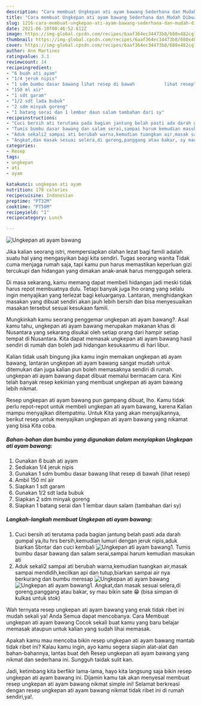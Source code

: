 ```yaml
---
description: "Cara membuat Ungkepan ati ayam bawang Sederhana dan Mudah Dibuat"
title: "Cara membuat Ungkepan ati ayam bawang Sederhana dan Mudah Dibuat"
slug: 1216-cara-membuat-ungkepan-ati-ayam-bawang-sederhana-dan-mudah-dibuat
date: 2021-06-10T00:46:52.612Z
image: https://img-global.cpcdn.com/recipes/6aaf364ec34473b8/680x482cq70/ungkepan-ati-ayam-bawang-foto-resep-utama.jpg
thumbnail: https://img-global.cpcdn.com/recipes/6aaf364ec34473b8/680x482cq70/ungkepan-ati-ayam-bawang-foto-resep-utama.jpg
cover: https://img-global.cpcdn.com/recipes/6aaf364ec34473b8/680x482cq70/ungkepan-ati-ayam-bawang-foto-resep-utama.jpg
author: Ann Martinez
ratingvalue: 3.1
reviewcount: 14
recipeingredient:
- "6 buah ati ayam"
- "1/4 jeruk nipis"
- "1 sdm bumbu dasar bawang lihat resep di bawah           lihat resep"
- "150 ml air"
- "1 sdt garam"
- "1/2 sdt lada bubuk"
- "2 sdm minyak goreng"
- "1 batang serai dan 1 lembar daun salam tambahan dari sy"
recipeinstructions:
- "Cuci bersih ati terutama pada bagian jantung belah pasti ada darah gumpal ya,itu hrs bersih,kemudian lumuri dengan jeruk nipis,aduk biarkan Sbntar dan cuci kembali"
- "Tumis bumbu dasar bawang dan salam serai,sampai harum kemudian masukan ati"
- "Aduk sekali2 sampai ati berubah warna,kemudian tuangkan air,masak sampai mendidih,kecilkan api dan tutup,biarkan sampai air nya berkurang dan bumbu meresap"
- "Angkat,dan masak sesuai selera,di goreng,panggang atau bakar, sy mau bikin sate 😁 (bisa simpan di kulkas untuk stok)"
categories:
- Resep
tags:
- ungkepan
- ati
- ayam

katakunci: ungkepan ati ayam 
nutrition: 178 calories
recipecuisine: Indonesian
preptime: "PT32M"
cooktime: "PT58M"
recipeyield: "1"
recipecategory: Lunch

---
```



![Ungkepan ati ayam bawang](https://img-global.cpcdn.com/recipes/6aaf364ec34473b8/680x482cq70/ungkepan-ati-ayam-bawang-foto-resep-utama.jpg)

Jika kalian seorang istri, mempersiapkan olahan lezat bagi famili adalah suatu hal yang mengasyikan bagi kita sendiri. Tugas seorang  wanita Tidak cuma menjaga rumah saja, tapi kamu pun harus memastikan keperluan gizi tercukupi dan hidangan yang dimakan anak-anak harus menggugah selera.

Di masa  sekarang, kamu memang dapat membeli hidangan jadi meski tidak harus repot membuatnya dulu. Tetapi banyak juga lho orang yang selalu ingin menyajikan yang terlezat bagi keluarganya. Lantaran, menghidangkan masakan yang dibuat sendiri akan jauh lebih bersih dan bisa menyesuaikan masakan tersebut sesuai kesukaan famili. 



Mungkinkah kamu seorang penggemar ungkepan ati ayam bawang?. Asal kamu tahu, ungkepan ati ayam bawang merupakan makanan khas di Nusantara yang sekarang disukai oleh setiap orang dari hampir setiap tempat di Nusantara. Kita dapat memasak ungkepan ati ayam bawang hasil sendiri di rumah dan boleh jadi hidangan kesukaanmu di hari libur.

Kalian tidak usah bingung jika kamu ingin memakan ungkepan ati ayam bawang, lantaran ungkepan ati ayam bawang sangat mudah untuk ditemukan dan juga kalian pun boleh memasaknya sendiri di rumah. ungkepan ati ayam bawang dapat dibuat memalui bermacam cara. Kini telah banyak resep kekinian yang membuat ungkepan ati ayam bawang lebih nikmat.

Resep ungkepan ati ayam bawang pun gampang dibuat, lho. Kamu tidak perlu repot-repot untuk membeli ungkepan ati ayam bawang, karena Kalian mampu menyajikan ditempatmu. Untuk Kita yang akan menyajikannya, berikut resep untuk menyajikan ungkepan ati ayam bawang yang nikamat yang bisa Kita coba.

<!--inarticleads1-->

##### Bahan-bahan dan bumbu yang digunakan dalam menyiapkan Ungkepan ati ayam bawang:

1. Gunakan 6 buah ati ayam
1. Sediakan 1/4 jeruk nipis
1. Gunakan 1 sdm bumbu dasar bawang lihat resep di bawah           (lihat resep)
1. Ambil 150 ml air
1. Siapkan 1 sdt garam
1. Gunakan 1/2 sdt lada bubuk
1. Siapkan 2 sdm minyak goreng
1. Siapkan 1 batang serai dan 1 lembar daun salam (tambahan dari sy)




<!--inarticleads2-->

##### Langkah-langkah membuat Ungkepan ati ayam bawang:

1. Cuci bersih ati terutama pada bagian jantung belah pasti ada darah gumpal ya,itu hrs bersih,kemudian lumuri dengan jeruk nipis,aduk biarkan Sbntar dan cuci kembali
<img src="https://img-global.cpcdn.com/steps/54e8ceeee37ee716/160x128cq70/ungkepan-ati-ayam-bawang-langkah-memasak-1-foto.jpg" alt="Ungkepan ati ayam bawang">1. Tumis bumbu dasar bawang dan salam serai,sampai harum kemudian masukan ati
1. Aduk sekali2 sampai ati berubah warna,kemudian tuangkan air,masak sampai mendidih,kecilkan api dan tutup,biarkan sampai air nya berkurang dan bumbu meresap
<img src="//assets-global.cpcdn.com/assets/icons/button_play-2c75c40dde080a61004c1f40b05d8f140eaff45d7e9e6481dc71c63d2e7c4909.png" alt="Ungkepan ati ayam bawang"><img src="//assets-global.cpcdn.com/assets/icons/button_play-2c75c40dde080a61004c1f40b05d8f140eaff45d7e9e6481dc71c63d2e7c4909.png" alt="Ungkepan ati ayam bawang">1. Angkat,dan masak sesuai selera,di goreng,panggang atau bakar, sy mau bikin sate 😁 (bisa simpan di kulkas untuk stok)




Wah ternyata resep ungkepan ati ayam bawang yang enak tidak ribet ini mudah sekali ya! Anda Semua dapat mencobanya. Cara Membuat ungkepan ati ayam bawang Cocok sekali buat kamu yang baru belajar memasak ataupun untuk kalian yang sudah lihai memasak.

Apakah kamu mau mencoba bikin resep ungkepan ati ayam bawang mantab tidak ribet ini? Kalau kamu ingin, ayo kamu segera siapin alat-alat dan bahan-bahannya, lantas buat deh Resep ungkepan ati ayam bawang yang nikmat dan sederhana ini. Sungguh taidak sulit kan. 

Jadi, ketimbang kita berfikir lama-lama, hayo kita langsung saja bikin resep ungkepan ati ayam bawang ini. Dijamin kamu tak akan menyesal membuat resep ungkepan ati ayam bawang nikmat simple ini! Selamat berkreasi dengan resep ungkepan ati ayam bawang nikmat tidak ribet ini di rumah sendiri,ya!.

